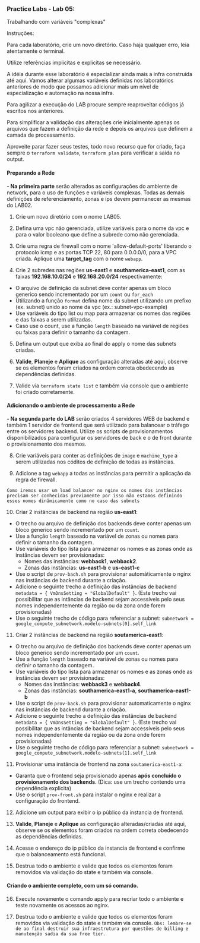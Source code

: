 ### Practice Labs - Lab 05: 

Trabalhando com variáveis "complexas"

Instruções:

Para cada laboratório, crie um novo diretório. Caso haja qualquer erro, leia atentamente o terminal.

Utilize referências implicitas e explicitas se necessário.

A idéia durante esse laboratório é especializar ainda mais a infra construída até aqui. Vamos alterar algumas variáveis definidas nos laboratórios anteriores de modo que possamos adicionar mais um nível de especialização e automação na nossa infra.

Para agilizar a execução do LAB procure sempre reaproveitar códigos já escritos nos anteriores.

Para simplificar a validação das alterações crie inicialmente apenas os arquivos que fazem a definição da rede e depois os arquivos que definem a camada de processamento.

Aproveite parar fazer seus testes, todo novo recurso que for criado, faça sempre o `terraform validate`, `terraform plan` para verificar a saída no output.

#### Preparando a Rede

**- Na primeira parte** serão alterados as configurações do ambiente de network, para o uso de funções e variáveis complexas. Todas as demais definições de referenciamento, zonas e ips devem permanecer as mesmas do LAB02.

1. Crie um novo diretório com o nome LAB05.

2. Defina uma vpc não gerenciada, utilize variáveis para o nome da vpc e para o valor booleano que define a subrede como não gerenciada.

3. Crie uma regra de firewall com o nome 'allow-default-ports' liberando o protocolo icmp e as portas TCP 22, 80 para 0.0.0.0/0, para a VPC criada. Aplique uma **target_tag** com o nome `webapp`.

4. Crie 2 subredes nas regiões **us-east1** e **southamerica-east1**, com as faixas **192.168.10.0/24** e **192.168.20.0/24** respectivamente:

- O arquivo de definição da subnet deve conter apenas um bloco generico sendo incrementado por um `count` ou `for_each`
- Utilizando a função `format` defina nome da subnet utilizando um prefixo (ex. subnet) unido ao nome da vpc (ex.: subnet-vpc-example)
- Use variáveis do tipo list ou map para armazenar os nomes das regiões e das faixas a serem utilizadas.
- Caso use o count, use a função `length` baseado na variável de regiões ou faixas para definir o tamanho da contagem.

5. Defina um output que exiba ao final do apply o nome das subnets criadas.

6. **Valide**, **Planeje** e **Aplique** as configuração alteradas até aqui, observe se os elementos foram criados na ordem correta obedecendo as dependências definidas.

7. Valide via `terraform state list` e também via console que o ambiente foi criado corretamente.

#### Adicionando o ambiente de processamento a Rede

**- Na segunda parte do LAB** serão criados 4 servidores WEB de backend e também 1 servidor de frontend que será utilizado para balancear o tráfego entre os servidores backend. Utilize os scripts de provisionamentos disponibilizados para configurar os servidores de back e o de front durante o provisionamento dos mesmos.

8. Crie variáveis para conter as definições de `image` e `machine_type` a serem utilizadas nos códitos de definição de todas as instâncias.

9. Adicione a tag `webapp` a todas as instâncias para permitir a aplicação da regra de firewall.

`
Como iremos usar um load balancer no nginx os nomes dos instâncias precisam ser conhecidas previamente por isso não estamos definindo esses nomes dinâmicamente como no caso das subnets
`

10. Criar 2 instâncias de backend na região **us-east1**:

- O trecho ou arquivo de definição dos backends deve conter apenas um bloco generico sendo incrementado por um `count`.
- Use a função `length` baseado na variável de zonas ou nomes para definir o tamanho da contagem.
- Use variáveis do tipo lista para armazenar os nomes e as zonas onde as instâncias devem ser provisionadas:
    - Nomes das instâncias: **webback1**, **webback2**. 
    - Zonas das instâncias: **us-east1-b** e **us-east1-c**
- Use o script de `prov-bach.sh` para provisionar automáticamente o nginx nas instâncias de backend durante a criação.
- Adicione o seguinte trecho a definição das instâncias de backend `metadata = { VmDnsSetting = "GlobalDefault" }`. (Este trecho vai possibilitar que as intâncias de backend sejam accessíveis pelo seus nomes independentemente da região ou da zona onde forem provisionadas)
- Use o seguinte trecho de código para referenciar a subnet: `subnetwork = google_compute_subnetwork.modelo-subnets[0].self_link`

11. Criar 2 instâncias de backend na região **soutamerica-east1**:

- O trecho ou arquivo de definição dos backends deve conter apenas um bloco generico sendo incrementado por um `count`.
- Use a função `length` baseado na variável de zonas ou nomes para definir o tamanho da contagem.
- Use variáveis do tipo lista para armazenar os nomes e as zonas onde as instâncias devem ser provisionadas:
    - Nomes das instâncias: **webback3** e **webback4**. 
    - Zonas das instâncias: **southamerica-east1-a**, **southamerica-east1-b**
- Use o script de `prov-back.sh` para provisionar automaticamente o nginx nas instâncias de backend durante a criação.
- Adicione o seguinte trecho a definição das instâncias de backend `metadata = { VmDnsSetting = "GlobalDefault" }`. (Este trecho vai possibilitar que as intâncias de backend sejam accessíveis pelo seus nomes independentemente da região ou da zona onde forem provisionadas)
- Use o seguinte trecho de código para referenciar a subnet: `subnetwork = google_compute_subnetwork.modelo-subnets[1].self_link`

11. Provisionar uma instância de frontend na zona `soutamerica-east1-a`:

- Garanta que o frontend seja provisionado apenas **após concluído o provisionamento dos backends**. (Dica: use um trecho contendo uma dependência explicita)
- Use o script `prov-front.sh` para instalar o nginx e realizar a configuração do frontend.

12. Adicione um output para exibir o ip público da instancia de frontend.

13. **Valide**, **Planeje** e **Aplique** as configuração alteradas/criadas até aqui, observe se os elementos foram criados na ordem correta obedecendo as dependências definidas.

14. Acesse o endereço do ip público da instancia de frontend e confirme que o balanceamento está funcional.

15. Destrua todo o ambiente e valide que todos os elementos foram removidos via validação do state e também via console.

#### Criando o ambiente completo, com um só comando.

16. Execute novamente o comando apply para recriar todo o ambiente e teste novamente os acessos ao nginx.

17. Destrua todo o ambiente e valide que todos os elementos foram removidos via validação do state e também via console.
`
Obs: lembre-se de ao final destruir sua infraestrutura por questões de billing e manutenção sadia da sua free tier.
`